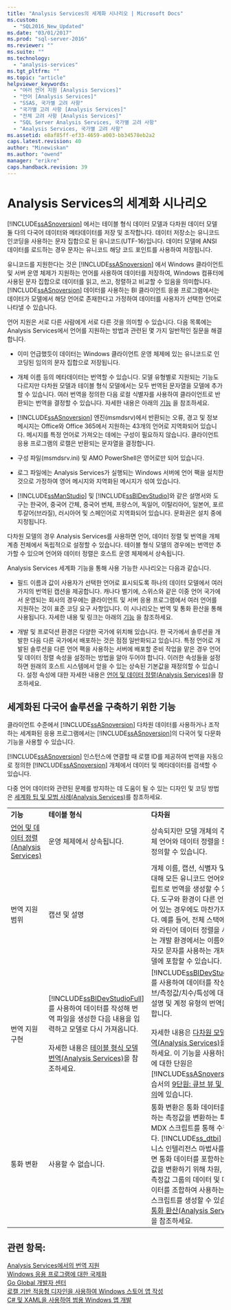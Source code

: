 ```yaml
---
title: "Analysis Services의 세계화 시나리오 | Microsoft Docs"
ms.custom: 
  - "SQL2016_New_Updated"
ms.date: "03/01/2017"
ms.prod: "sql-server-2016"
ms.reviewer: ""
ms.suite: ""
ms.technology: 
  - "analysis-services"
ms.tgt_pltfrm: ""
ms.topic: "article"
helpviewer_keywords: 
  - "여러 언어 지원 [Analysis Services]"
  - "언어 [Analysis Services]"
  - "SSAS, 국가별 고려 사항"
  - "국가별 고려 사항 [Analysis Services]"
  - "전체 고려 사항 [Analysis Services]"
  - "SQL Server Analysis Services, 국가별 고려 사항"
  - "Analysis Services, 국가별 고려 사항"
ms.assetid: e8af85ff-ef33-4659-a003-bb34578eb2a2
caps.latest.revision: 40
author: "Minewiskan"
ms.author: "owend"
manager: "erikre"
caps.handback.revision: 39
---
```

# Analysis Services의 세계화 시나리오
  [!INCLUDE[ssASnoversion](../includes/ssasnoversion-md.md)] 에서는 테이블 형식 데이터 모델과 다차원 데이터 모델 둘 다의 다국어 데이터와 메타데이터를 저장 및 조작합니다. 데이터 저장소는 유니코드 인코딩을 사용하는 문자 집합으로 된 유니코드(UTF-16)입니다. 데이터 모델에 ANSI 데이터를 로드하는 경우 문자는 유니코드 해당 코드 포인트를 사용하여 저장됩니다.  
  
 유니코드를 지원한다는 것은 [!INCLUDE[ssASnoversion](../includes/ssasnoversion-md.md)] 에서 Windows 클라이언트 및 서버 운영 체제가 지원하는 언어를 사용하여 데이터를 저장하여, Windows 컴퓨터에 사용된 문자 집합으로 데이터를 읽고, 쓰고, 정렬하고 비교할 수 있음을 의미합니다. [!INCLUDE[ssASnoversion](../includes/ssasnoversion-md.md)] 데이터를 사용하는 BI 클라이언트 응용 프로그램에서는 데이터가 모델에서 해당 언어로 존재한다고 가정하여 데이터를 사용자가 선택한 언어로 나타낼 수 있습니다.  
  
 언어 지원은 서로 다른 사람에게 서로 다른 것을 의미할 수 있습니다. 다음 목록에는 Analysis Services에서 언어를 지원하는 방법과 관련된 몇 가지 일반적인 질문을 해결합니다.  
  
-   이미 언급했듯이 데이터는 Windows 클라이언트 운영 체제에 있는 유니코드로 인코딩된 임의의 문자 집합으로 저장됩니다.  
  
-   개체 이름 등의 메타데이터는 번역할 수 있습니다. 모델 유형별로 지원되는 기능도 다르지만 다차원 모델과 테이블 형식 모델에서는 모두 번역된 문자열을 모델에 추가할 수 있습니다. 여러 번역을 정의한 다음 로컬 식별자를 사용하여 클라이언트로 반환되는 번역을 결정할 수 있습니다. 자세한 내용은 아래의 [기능](#bkmk_features) 을 참조하세요.  
  
-   [!INCLUDE[ssASnoversion](../includes/ssasnoversion-md.md)] 엔진(msmdsrv)에서 반환되는 오류, 경고 및 정보 메시지는 Office와 Office 365에서 지원하는 43개의 언어로 지역화되어 있습니다. 메시지를 특정 언어로 가져오는 데에는 구성이 필요하지 않습니다. 클라이언트 응용 프로그램의 로캘은 반환되는 문자열을 결정합니다.  
  
-   구성 파일(msmdsrv.ini) 및 AMO PowerShell은 영어로만 되어 있습니다.  
  
-   로그 파일에는 Analysis Services가 실행되는 Windows 서버에 언어 팩을 설치한 것으로 가정하여 영어 메시지와 지역화된 메시지가 섞여 있습니다.  
  
-   [!INCLUDE[ssManStudio](../includes/ssmanstudio-md.md)] 및 [!INCLUDE[ssBIDevStudio](../includes/ssbidevstudio-md.md)]와 같은 설명서와 도구는 한국어, 중국어 간체, 중국어 번체, 프랑스어, 독일어, 이탈리아어, 일본어, 포르투갈어(브라질), 러시아어 및 스페인어로 지역화되어 있습니다. 문화권은 설치 중에 지정됩니다.  
  
 다차원 모델의 경우 Analysis Services를 사용하면 언어, 데이터 정렬 및 번역을 개체 계층 전체에서 독립적으로 설정할 수 있습니다.  테이블 형식 모델의 경우에는 번역만 추가할 수 있으며 언어와 데이터 정렬은 호스트 운영 체제에서 상속됩니다.  
  
 Analysis Services 세계화 기능을 통해 사용 가능한 시나리오는 다음과 같습니다.  
  
-   필드 이름과 값이 사용자가 선택한 언어로 표시되도록 하나의 데이터 모델에서 여러 가지의 번역된 캡션을 제공합니다. 캐나다 벨기에, 스위스와 같은 이중 언어 국가에서 운영되는 회사의 경우에는 클라이언트 및 서버 응용 프로그램에서 여러 언어를 지원하는 것이 표준 코딩 요구 사항입니다. 이 시나리오는 번역 및 통화 환산을 통해 사용됩니다. 자세한 내용 및 링크는 아래의 [기능](#bkmk_features) 을 참조하세요.  
  
-   개발 및 프로덕션 환경은 다양한 국가에 위치해 있습니다. 한 국가에서 솔루션을 개발한 다음 다른 국가에서 배포하는 것은 점점 일반화되고 있습니다. 특정 언어로 개발된 솔루션을 다른 언어 팩을 사용하는 서버에 배포할 준비 작업을 맡은 경우 언어 및 데이터 정렬 속성을 설정하는 방법을 알아 두어야 합니다. 이러한 속성들을 설정하면 원래의 호스트 시스템에서 얻을 수 있는 상속된 기본값을 재정의할 수 있습니다. 설정 속성에 대한 자세한 내용은 [언어 및 데이터 정렬&#40;Analysis Services&#41;](../analysis-services/languages-and-collations-analysis-services.md)을 참조하세요.  
  
##  <a name="bkmk_features"></a> 세계화된 다국어 솔루션을 구축하기 위한 기능  
 클라이언트 수준에서 [!INCLUDE[ssASnoversion](../includes/ssasnoversion-md.md)] 다차원 데이터를 사용하거나 조작하는 세계화된 응용 프로그램에서는 [!INCLUDE[ssASnoversion](../includes/ssasnoversion-md.md)]의 다국어 및 다문화 기능을 사용할 수 있습니다.  
  
 [!INCLUDE[ssASnoversion](../includes/ssasnoversion-md.md)] 인스턴스에 연결할 때 로캘 ID를 제공하여 번역을 자동으로 정의한 [!INCLUDE[ssASnoversion](../includes/ssasnoversion-md.md)] 개체에서 데이터 및 메타데이터를 검색할 수 있습니다.  
  
 다중 언어 데이터와 관련된 문제를 방지하는 데 도움이 될 수 있는 디자인 및 코딩 방법은 [세계화 팁 및 모범 사례&#40;Analysis Services&#41;](../analysis-services/globalization-tips-and-best-practices-analysis-services.md)를 참조하세요.  
  
||||  
|-|-|-|  
|**기능**|**테이블 형식**|**다차원**|  
|[언어 및 데이터 정렬&#40;Analysis Services&#41;](../analysis-services/languages-and-collations-analysis-services.md)|운영 체제에서 상속됩니다.|상속되지만 모델 개체의 주요 개체 언어와 데이터 정렬을 모두 재정의할 수 있습니다.|  
|번역 지원 범위|캡션 및 설명|개체 이름, 캡션, 식별자 및 설명에 대해 모든 유니코드 언어와 스크립트로 번역을 생성할 수 있습니다. 도구와 환경이 다른 언어로 되어 있는 경우에도 마찬가지입니다. 예를 들어, 전체 스택에서 영어와 라틴어 데이터 정렬을 사용하는 개발 환경에서는 이름에 키릴자모 문자를 사용하는 개체를 모델에 포함할 수 있습니다.|  
|번역 지원 구현|[!INCLUDE[ssBIDevStudioFull](../includes/ssbidevstudiofull-md.md)] 를 사용하여 데이터를 작성해 번역 파일을 생성한 다음 내용을 입력하고 모델로 다시 가져옵니다.<br /><br /> 자세한 내용은 [테이블 형식 모델 번역&#40;Analysis Services&#41;](../analysis-services/tabular-models/translations-in-tabular-models-analysis-services.md)을 참조하세요.|[!INCLUDE[ssBIDevStudioFull](../includes/ssbidevstudiofull-md.md)] 를 사용하여 데이터를 작성해 큐브/측정값/치수/특성에 대한 캡션, 설명 및 계정 유형의 번역을 정의합니다.<br /><br /> 자세한 내용은 [다차원 모델의 번역&#40;Analysis Services&#41;](../analysis-services/multidimensional-models/translations-in-multidimensional-models-analysis-services.md)을 참조하세요. 이 기능을 사용하는 방법에 대한 단원은 [!INCLUDE[ssASnoversion](../includes/ssasnoversion-md.md)] 자습서의 [9단원: 큐브 뷰 및 번역 정의](../analysis-services/lesson-9-defining-perspectives-and-translations.md)에 있습니다.|  
|통화 변환|사용할 수 없습니다.|통화 변환은 통화 데이터를 포함하는 측정값을 변환하는 특수화된 MDX 스크립트를 통해 수행됩니다. [!INCLUDE[ss_dtbi](../includes/ss-dtbi-md.md)] 의 비즈니스 인텔리전스 마법사를 사용하면 통화 데이터를 포함하는 측정값을 변환하기 위해 차원, 특성 및 측정값 그룹의 데이터 및 메타데이터를 조합하여 사용하는 MDX 스크립트를 생성할 수 있습니다. [통화 환산&#40;Analysis Services&#41;](../analysis-services/currency-conversions-analysis-services.md)을 참조하세요.|  
  
## 관련 항목:  
 [Analysis Services에서의 번역 지원](../analysis-services/translation-support-in-analysis-services.md)   
 [Windows 응용 프로그램에 대한 국제화](http://msdn.microsoft.com/library/windows/desktop/dd318661%28v=vs.85%29.aspx)   
 [Go Global 개발자 센터](http://msdn.microsoft.com/goglobal/bb871628.aspx)   
 [로캘 기반 적응형 디자인을 사용하여 Windows 스토어 앱 작성](http://blogs.windows.com/buildingapps/2014/03/06/writing-windows-store-apps-with-locale-based-adaptive-design/)   
 [C# 및 XAML을 사용하여 범용 Windows 앱 개발](http://www.microsoftvirtualacademy.com/training-courses/developing-universal-windows-apps-with-c-and-xaml)  
  
  
